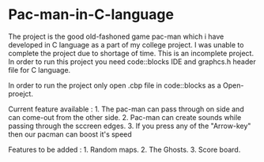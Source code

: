 # Pac-man-in-C-language

The project is the good old-fashoned game pac-man which i have developed in C language as a part of my college project. I was unable to complete the project due to shortage of time. This is an incomplete project. In order to run this project you need code::blocks IDE and graphcs.h header file for C language.

In order to run the project only open .cbp file in code::blocks as a Open-proejct.

Current feature available : 
      1. The pac-man can pass through on side and can come-out from the other side.
      2. Pac-man can create sounds while passing through the sccreen edges.
      3. If you press any of the "Arrow-key" then our pacman can boost it's speed
      
Features to be added :
      1. Random maps.
      2. The Ghosts.
      3. Score board.
